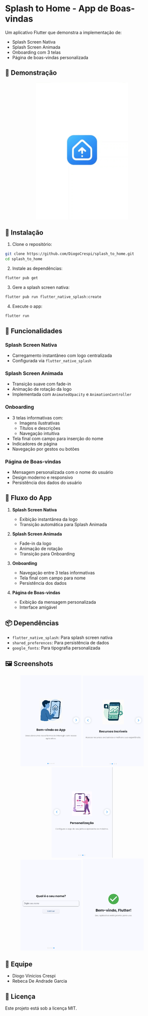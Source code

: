 # Splash to Home - App de Boas-vindas

Um aplicativo Flutter que demonstra a implementação de:
- Splash Screen Nativa
- Splash Screen Animada
- Onboarding com 3 telas
- Página de boas-vindas personalizada

## 🎥 Demonstração
<div style="display: flex; justify-content: center;">
  <img src="assets/animations/app_demo.gif" width="300" alt="Demonstração do App">
</div>

## 🚀 Instalação

1. Clone o repositório:
```bash
git clone https://github.com/DiogoCrespi/splash_to_home.git
cd splash_to_home
```

2. Instale as dependências:
```bash
flutter pub get
```

3. Gere a splash screen nativa:
```bash
flutter pub run flutter_native_splash:create
```

4. Execute o app:
```bash
flutter run
```

## 📱 Funcionalidades

### Splash Screen Nativa
- Carregamento instantâneo com logo centralizada
- Configurada via `flutter_native_splash`

### Splash Screen Animada
- Transição suave com fade-in
- Animação de rotação da logo
- Implementada com `AnimatedOpacity` e `AnimationController`

### Onboarding
- 3 telas informativas com:
  - Imagens ilustrativas
  - Títulos e descrições
  - Navegação intuitiva
- Tela final com campo para inserção do nome
- Indicadores de página
- Navegação por gestos ou botões

### Página de Boas-vindas
- Mensagem personalizada com o nome do usuário
- Design moderno e responsivo
- Persistência dos dados do usuário

## 🎨 Fluxo do App

1. **Splash Screen Nativa**
   - Exibição instantânea da logo
   - Transição automática para Splash Animada

2. **Splash Screen Animada**
   - Fade-in da logo
   - Animação de rotação
   - Transição para Onboarding

3. **Onboarding**
   - Navegação entre 3 telas informativas
   - Tela final com campo para nome
   - Persistência dos dados

4. **Página de Boas-vindas**
   - Exibição da mensagem personalizada
   - Interface amigável

## 📦 Dependências

- `flutter_native_splash`: Para splash screen nativa
- `shared_preferences`: Para persistência de dados
- `google_fonts`: Para tipografia personalizada

## 🖼️ Screenshots

<div align="center">
  <img src="assets/images/screenshots1.png" width="200" alt="screenshots 1">
  <img src="assets/images/screenshots2.png" width="200" alt="screenshots 2">
  <img src="assets/images/screenshots3.png" width="200" alt="screenshots 3">
  </div>
<div align="center">
  <img src="assets/images/screenshots4.png" width="200" alt="screenshots 4">
  <img src="assets/images/screenshots5.png" width="200" alt="Welcome Screen">
</div>


## 👥 Equipe

- Diogo Vinicios Crespi
- Rebeca De Andrade Garcia

## 📝 Licença

Este projeto está sob a licença MIT.
